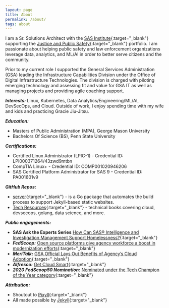 ```yaml
---
layout: page
title: About
permalink: /about/
tags: about
---
```


I am a Sr. Solutions Architect with the [SAS Institute](https://www.sas.com/en_us/home.html){:target="_blank"} supporting the [Justice and Public Safety](https://www.sas.com/en_us/industry/government/sas-for/public-safety-criminal-justice.html){:target="_blank"} portfolio. I am passionate about helping public safety and law enforcement organizations leverage data, analytics, and ML/AI in order to better serve citizens and the community. 

Prior to my current role I supported the General Services Administration (GSA) leading the Infrastructure Capabilities Division under the Office of Digital Infrastructure Technologies. The division is charged with piloting emerging technology and assessing fit and value for GSA IT as well as managing projects and providing agile coaching support.  

<!--Link to my [resume](https://drive.google.com/file/d/1XuHdW7XTG-FyJejgCI-o0zdwKobK_9_a/view?usp=sharing){:target="_blank"}-->

***Interests:*** Linux, Kubernetes, Data Analytics/Engineering/ML/AI, DevSecOps, and Cloud. Outside of work, I enjoy spending time with my wife and kids and practicing Gracie Jiu-Jitsu. 

***Education:***
* Masters of Public Administration (MPA), George Mason University
* Bachelors Of Science (BS), Penn State University

***Certifications:***
* Certified Linux Administrator (LPIC-1) - Credential ID: LPI000371264/43zwd9mtbn
* CompTIA Linux+ - Credential ID: COMP001020946206
* SAS Certified Platform Administrator for SAS 9 - Credential ID: PA001601v9

***GitHub Repos:***
* [server](https://github.com/rkbright/server){:target="_blank"} - is a Go package that automates the build process to support Jekyll-based static websites.
* [Tech Resources](https://github.com/rkbright/tech/tree/master/docs/books){:target="_blank"} - technical books covering cloud, devsecops, golang, data science, and more.


***Public engagements:***

* **SAS Ask the Experts Series** [How Can SAS® Intelligence and Investigation Management Support Homelessness?](https://www.sas.com/en_us/webinars/vulnerable-populations.html){:target="_blank"}
* ***FedScoop:*** [Open source platforms give agency workforce a boost in modernization efforts](https://www.fedscoop.com/radio/open-source-government-agency-workforce/){:target="_blank"}
* ***MeriTalk:*** [GSA Official Lays Out Benefits of Agency’s Cloud Adoption](https://www.meritalk.com/articles/gsa-official-lays-out-benefits-of-agencys-cloud-adoption/){:target="_blank"}
* ***Alfresco:*** [Get Cloud Smart](https://alfresco.wistia.com/medias/xk24uv0mpv){:target="_blank"}
* ***2020 FedScoop50 Nomination:*** [Nominated under the Tech Champion of the Year category](https://www.fedscoop.com/fedscoop50/vote/){:target="_blank"}

***Attribution:***

* Shoutout to [Pixyll](https://github.com/johno/pixyll){:target="_blank"} 
* All made possible by [Jekyll](https://jekyllrb.com/){:target="_blank"}

